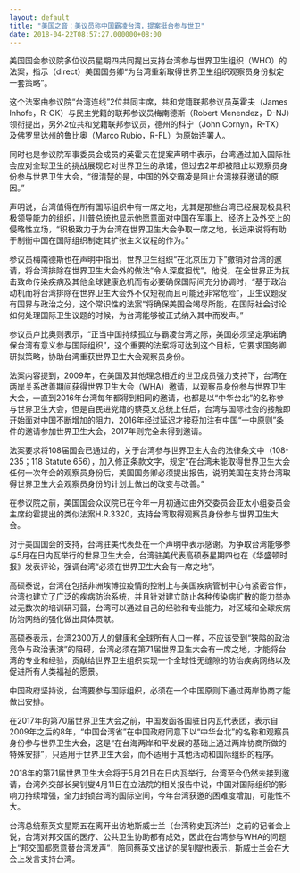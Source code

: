 ```yaml
---
layout: default
title: "美国之音：美议员称中国霸凌台湾，提案挺台参与世卫"
date: 2018-04-22T08:57:27.000000+08:00
---
```


美国国会参议院多位议员星期四共同提出支持台湾参与世界卫生组织（WHO）的法案，指示（direct）美国国务卿“为台湾重新取得世界卫生组织观察员身份拟定一套策略”。

这个法案由参议院“台湾连线”2位共同主席，共和党籍联邦参议员英霍夫（James Inhofe，R-OK）与民主党籍的联邦参议员梅南德斯（Robert Menendez，D-NJ）领衔提出，另外2位共和党籍联邦参议员，德州的科宁（John Cornyn，R-TX）及佛罗里达州的鲁比奥（Marco Rubio，R-FL）为原始连署人。

同时也是参议院军事委员会成员的英霍夫在提案声明中表示，台湾通过加入国际社会应对全球卫生的挑战展现它对世界卫生的承诺，但过去2年却被阻止以观察员身份参与世界卫生大会，“很清楚的是，中国的外交霸凌是阻止台湾接获邀请的原因。”

声明说，台湾值得在所有国际组织中有一席之地，尤其是那些台湾已经展现极具积极领导能力的组织，川普总统也显示他愿意面对中国在军事上、经济上及外交上的侵略性立场，“积极致力于为台湾在世界卫生大会争取一席之地，长远来说将有助于制衡中国在国际组织制定其扩张主义议程的作为。”

参议员梅南德斯也在声明中指出，世界卫生组织“在北京压力下”撤销对台湾的邀请，将台湾排除在世界卫生大会外的做法“令人深度担忧”。他说，在全世界正为抗击致命传染疾病及其他全球健康危机而有必要确保国际间充分协调时，“基于政治动机而将台湾排除在世界卫生大会外不仅短视而且可能还非常危险”，卫生议题没有国界与政治之分，这个常识性的法案“将确保美国会竭尽所能，在国际社会讨论如何处理国际卫生议题的时候，为台湾能够被正式纳入其中而发声。”

参议员卢比奥则表示，“正当中国持续孤立与霸凌台湾之际，美国必须坚定承诺确保台湾有意义参与国际组织”，这个重要的法案将可达到这个目标，它要求国务卿研拟策略，协助台湾重获世界卫生大会观察员身份。

法案内容提到，2009年，在美国及其他理念相近的世卫成员强力支持下，台湾在两岸关系改善期间获得世界卫生大会（WHA）邀请，以观察员身份参与世界卫生大会，一直到2016年台湾每年都得到相同的邀请，也都是以“中华台北”的名称参与世界卫生大会，但是自民进党籍的蔡英文总统上任后，台湾与国际社会的接触即开始面对中国不断增加的阻力，2016年经过延迟才接获加注有中国“一中原则”条件的邀请参加世界卫生大会，2017年则完全未得到邀请。

法案要求将108届国会已通过的，关于台湾参与世界卫生大会的法律条文中（108-235；118 Statute 656），加入修正条款文字，规定“在台湾未能取得世界卫生大会任何一次年会的观察员身份后，美国国务卿必须提出报告，说明美国在支持台湾取得世界卫生大会观察员身份的计划上做出的改变与改善。”

在参议院之前，美国国会众议院已在今年一月初通过由外交委员会亚太小组委员会主席约霍提出的类似法案H.R.3320，支持台湾取得观察员身份参与世界卫生大会。

对于美国国会的支持，台湾驻美代表处在一个声明中表示感谢。为争取台湾能够参与5月在日内瓦举行的世界卫生大会，台湾驻美代表高硕泰星期四也在《华盛顿时报》发表评论，强调台湾“必须在世界卫生大会有一席之地”。

高硕泰说，台湾在包括非洲埃博拉疫情的控制上与美国疾病管制中心有紧密合作，台湾也建立了广泛的疾病防治系统，并且针对建立防止各种传染病扩散的能力举办过无数次的培训研习营，台湾可以通过自己的经验和专业能力，对区域和全球疾病防治网络的强化做出具体贡献。

高硕泰表示，台湾2300万人的健康和全球所有人口一样，不应该受到“狭隘的政治竞争与政治表演”的阻碍，台湾必须在第71届世界卫生大会有一席之地，才能将台湾的专业和经验，贡献给世界卫生组织实现一个全球性无缝隙的防治疾病网络以及促进所有人类福祉的愿景。

中国政府坚持说，台湾要参与国际组织，必须在一个中国原则下通过两岸协商才能做出安排。

在2017年的第70届世界卫生大会之前，中国发函各国驻日内瓦代表团，表示自2009年之后的8年，“中国台湾省”在中国政府同意下以“中华台北”的名称和观察员身份参与世界卫生大会，这是“在台海两岸和平发展的基础上通过两岸协商所做的特殊安排”，只适用于世界卫生大会，而不适用于其他活动和国际组织的程序。

2018年的第71届世界卫生大会将于5月21日在日内瓦举行，台湾至今仍然未接到邀请，台湾外交部长吴钊燮4月11日在立法院的相关报告中说，中国对国际组织的影响力持续增强，全力封锁台湾的国际空间，今年台湾获邀的困难度增加，可能性不大。

台湾总统蔡英文星期五在离开出访地斯威士兰（台湾称史瓦济兰）之前的记者会上说，台湾对邦交国的医疗、公共卫生协助都有成效，因此在台湾参与WHA的问题上“邦交国都愿意替台湾发声”，陪同蔡英文出访的吴钊燮也表示，斯威士兰会在大会上发言支持台湾。

